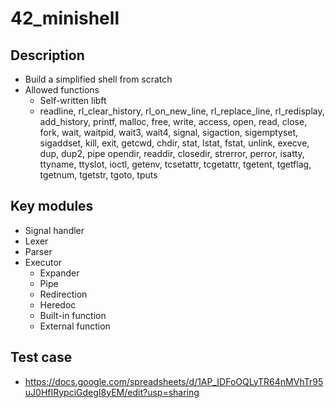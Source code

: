 # 42_minishell
## Description
- Build a simplified shell from scratch
- Allowed functions
  - Self-written libft
  - readline, rl_clear_history, rl_on_new_line, rl_replace_line, rl_redisplay, add_history, printf, malloc, free, write, access, open, read, close, fork, wait, waitpid, wait3, wait4, signal, sigaction, sigemptyset, sigaddset, kill, exit, getcwd, chdir, stat, lstat, fstat, unlink, execve, dup, dup2, pipe opendir, readdir, closedir, strerror, perror, isatty, ttyname, ttyslot, ioctl, getenv, tcsetattr, tcgetattr, tgetent, tgetflag, tgetnum, tgetstr, tgoto, tputs

## Key modules
- Signal handler
- Lexer
- Parser
- Executor
  - Expander
  - Pipe
  - Redirection
  - Heredoc
  - Built-in function
  - External function

## Test case
- https://docs.google.com/spreadsheets/d/1AP_IDFoOQLyTR64nMVhTr95uJ0HfIRypciGdegI8yEM/edit?usp=sharing
